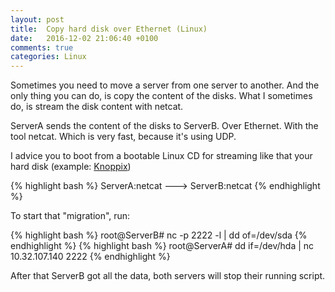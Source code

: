 ```yaml
---
layout: post
title:  Copy hard disk over Ethernet (Linux)
date:   2016-12-02 21:06:40 +0100
comments: true
categories: Linux
---
```

Sometimes you need to move a server from one server to another. And the only thing you can do, is copy the content of the disks. What I sometimes do, is stream the disk content with netcat.

ServerA sends the content of the disks to ServerB. Over Ethernet. With the tool netcat. Which is very fast, because it's using UDP.

I advice you to boot from a bootable Linux CD for streaming like that your hard disk (example: [Knoppix](http://www.knoppix.org))

{% highlight bash %}
ServerA:netcat ---> ServerB:netcat
{% endhighlight %}

To start that "migration", run:

{% highlight bash %}
root@ServerB# nc -p 2222 -l | dd of=/dev/sda
{% endhighlight %}
{% highlight bash %}
root@ServerA# dd if=/dev/hda | nc 10.32.107.140 2222
{% endhighlight %}

After that ServerB got all the data, both servers will stop their running script.

